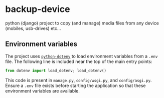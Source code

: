 # backup-device
python (django) project to copy (and manage) media files from any device (mobiles, usb-drives) etc...

## Environment variables

The project uses [`python-dotenv`](https://pypi.org/project/python-dotenv/) to load environment variables from a `.env` file. The following line is included near the top of the main entry points:

```python
from dotenv import load_dotenv; load_dotenv()
```

This code is present in `manage.py`, `config/wsgi.py`, and `config/asgi.py`. Ensure a `.env` file exists before starting the application so that these environment variables are available.
